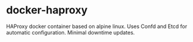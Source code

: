 # docker-haproxy
HAProxy docker container based on alpine linux. Uses Confd and Etcd for automatic configuration. Minimal downtime updates.
